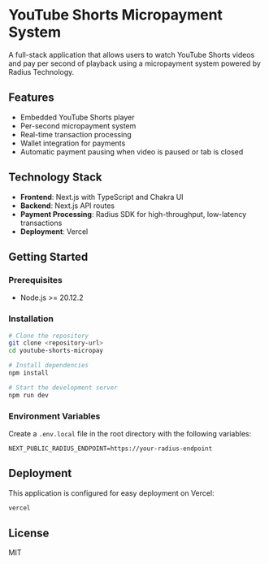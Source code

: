 # YouTube Shorts Micropayment System

A full-stack application that allows users to watch YouTube Shorts videos and pay per second of playback using a micropayment system powered by Radius Technology.

## Features

- Embedded YouTube Shorts player
- Per-second micropayment system
- Real-time transaction processing
- Wallet integration for payments
- Automatic payment pausing when video is paused or tab is closed

## Technology Stack

- **Frontend**: Next.js with TypeScript and Chakra UI
- **Backend**: Next.js API routes
- **Payment Processing**: Radius SDK for high-throughput, low-latency transactions
- **Deployment**: Vercel

## Getting Started

### Prerequisites

- Node.js >= 20.12.2

### Installation

```bash
# Clone the repository
git clone <repository-url>
cd youtube-shorts-micropay

# Install dependencies
npm install

# Start the development server
npm run dev
```

### Environment Variables

Create a `.env.local` file in the root directory with the following variables:

```
NEXT_PUBLIC_RADIUS_ENDPOINT=https://your-radius-endpoint
```

## Deployment

This application is configured for easy deployment on Vercel:

```bash
vercel
```

## License

MIT
